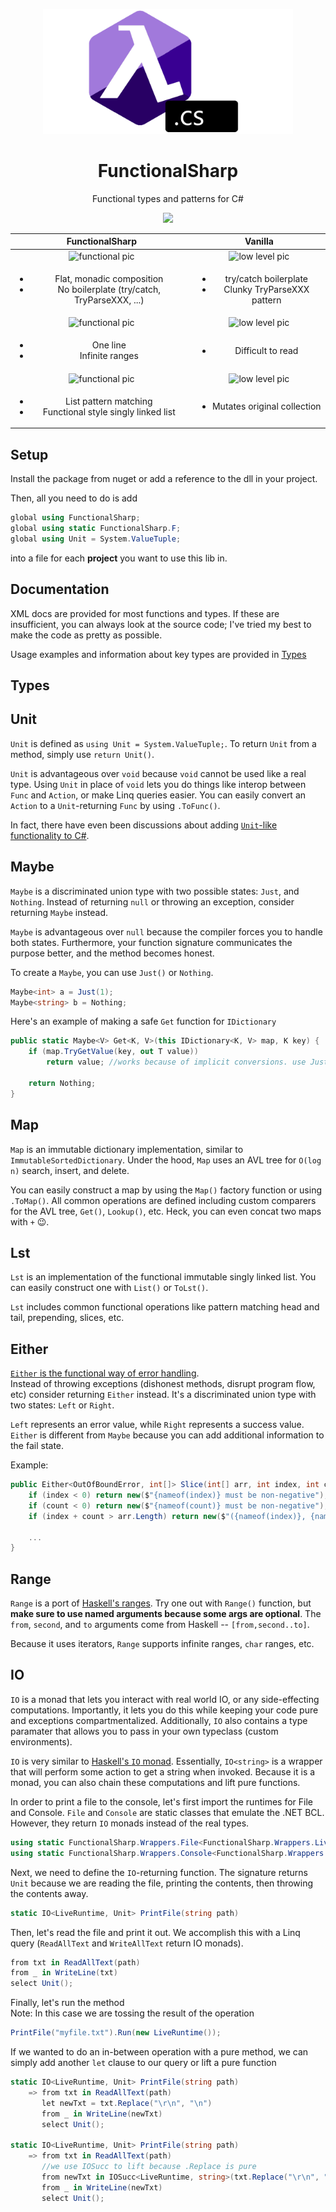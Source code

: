 <p align="center">
  
  <img src="FunctionalSharp.png" style="height: 200px;">
  
</p>

<h1 align="center">FunctionalSharp</h1>
<p align="center">Functional types and patterns for C#</p>

<p align="center">
  
  <img src="https://github.com/torontofangirl/FunctionalSharp/actions/workflows/tests.yml/badge.svg">
  
</p>
  
| FunctionalSharp | Vanilla |
| :-------------: | :-----: |
| <img src="https://cdn.discordapp.com/attachments/818274903769481237/911704205226557440/Untitled_2.jpeg" alt="functional pic"> | <img src="https://cdn.discordapp.com/attachments/818274903769481237/911704205700521984/Untitled_3.jpeg" alt="low level pic"> |
| <ul><li>Flat, monadic composition</li><li>No boilerplate (try/catch, TryParseXXX, ...)</li></ul> | <ul><li>try/catch boilerplate</li><li>Clunky TryParseXXX pattern</li></ul> |
| <img src="https://cdn.discordapp.com/attachments/818274903769481237/911704204819722240/Untitled_1.jpeg" alt="functional pic"> | <img src="https://cdn.discordapp.com/attachments/818274903769481237/911704205494997042/Untitled.jpeg" alt="low level pic"> |
| <ul><li>One line</li><li>Infinite ranges</li></ul> | <ul><li>Difficult to read</li></ul> |
| <img src="https://cdn.discordapp.com/attachments/818274903769481237/911704205926998076/Untitled_4.jpeg" alt="functional pic"> | <img src="https://cdn.discordapp.com/attachments/818274903769481237/911704206208028672/Untitled_5.jpeg" alt="low level pic"> |
| <ul><li>List pattern matching</li><li>Functional style singly linked list</li></ul> | <ul><li>Mutates original collection</li></ul> |

## Setup
Install the package from nuget or add a reference to the dll in your project.

Then, all you need to do is add 
```cs
global using FunctionalSharp;
global using static FunctionalSharp.F;
global using Unit = System.ValueTuple;
```
into a file for each **project** you want to use this lib in.

## Documentation
XML docs are provided for most functions and types.
If these are insufficient, you can always look at the source code; I've tried my best to make the code as pretty as 
possible.

Usage examples and information about key types are provided in [Types](#types)

## Types
## Unit
`Unit` is defined as `using Unit = System.ValueTuple;`. To return `Unit` from a method, simply use `return Unit()`.

`Unit` is advantageous over `void` because `void` cannot be used like a real type. Using `Unit` in place of `void` lets 
you do things like interop between `Func` and `Action`, or make Linq queries easier. You can easily convert an `Action`
to a `Unit`-returning `Func` by using `.ToFunc()`.

In fact, there have even been discussions about adding [`Unit`-like functionality to C#](https://github.com/dotnet/csharplang/blob/2802e29f4c539faa058855f54b5653daa9c087b2/meetings/2021/LDM-2021-10-25.md#delegate-type-argument-improvements).

## Maybe
`Maybe` is a discriminated union type with two possible states: `Just`, and `Nothing`. Instead of returning `null` or throwing
an exception, consider returning `Maybe` instead. 

`Maybe` is advantageous over `null` because the compiler forces you to handle both states. Furthermore, your function signature
communicates the purpose better, and the method becomes honest.

To create a `Maybe`, you can use `Just()` or `Nothing`.
```cs
Maybe<int> a = Just(1);
Maybe<string> b = Nothing;
```

Here's an example of making a safe `Get` function for `IDictionary`
```cs
public static Maybe<V> Get<K, V>(this IDictionary<K, V> map, K key) {
    if (map.TryGetValue(key, out T value))
        return value; //works because of implicit conversions. use Just() if you don't like them
    
    return Nothing;
}
```

## Map
`Map` is an immutable dictionary implementation, similar to `ImmutableSortedDictionary`. Under the hood, `Map` uses an 
AVL tree for `O(log n)` search, insert, and delete.

You can easily construct a map by using the `Map()` factory function or using `.ToMap()`. All common operations are defined
including custom comparers for the AVL tree, `Get()`, `Lookup()`, etc. Heck, you can even concat two maps with `+` 😉.

## Lst
`Lst` is an implementation of the functional immutable singly linked list. You can easily construct one with `List()` or `ToLst()`.

`Lst` includes common functional operations like pattern matching head and tail, prepending, slices, etc.

## Either
[`Either` is the functional way of error handling](https://hackage.haskell.org/package/base-4.16.0.0/docs/Data-Either.html).<br>
Instead of throwing exceptions (dishonest methods, disrupt program flow, etc) consider returning `Either` instead. It's a discriminated
union type with two states: `Left` or `Right`.

`Left` represents an error value, while `Right` represents a success value. `Either` is different from `Maybe` because you can add
additional information to the fail state.

Example:
```cs
public Either<OutOfBoundError, int[]> Slice(int[] arr, int index, int count) {
    if (index < 0) return new($"{nameof(index)} must be non-negative");
    if (count < 0) return new($"{nameof(count)} must be non-negative");
    if (index + count > arr.Length) return new($"({nameof(index)}, {nameof(count)}) must represent a range of indices within the array");
    
    ...
}
```

## Range
`Range` is a port of [Haskell's ranges](https://riptutorial.com/haskell/example/9516/ranges). Try one out with 
`Range()` function, but **make sure to use named arguments because some args are optional**. The `from`, `second`, 
and `to` arguments come from Haskell -- `[from,second..to]`.

Because it uses iterators, `Range` supports infinite ranges, `char` ranges, etc.

## IO
`IO` is a monad that lets you interact with real world IO, or any side-effecting computations. Importantly, it lets
you do this while keeping your code pure and exceptions compartmentalized. Additionally, `IO` also contains a type
paramater that allows you to pass in your own typeclass (custom environments).

`IO` is very similar to [Haskell's `IO` monad](https://www.haskell.org/tutorial/io.html). Essentially, `IO<string>` 
is a wrapper that will perform some action to get a string when invoked. Because it is a monad, you can also chain 
these computations and lift pure functions.

In order to print a file to the console, let's first import the runtimes for File and Console.
`File` and `Console` are static classes that emulate the .NET BCL. However, they return `IO` monads instead of the real types.
```cs
using static FunctionalSharp.Wrappers.File<FunctionalSharp.Wrappers.LiveRuntime>;
using static FunctionalSharp.Wrappers.Console<FunctionalSharp.Wrappers.LiveRuntime>;
```

Next, we need to define the `IO`-returning function. The signature returns `Unit` because we are reading the file,
printing the contents, then throwing the contents away.
```cs
static IO<LiveRuntime, Unit> PrintFile(string path)
```

Then, let's read the file and print it out. We accomplish this with a Linq query (`ReadAllText` and `WriteAllText` return IO
monads).
```cs
from txt in ReadAllText(path)
from _ in WriteLine(txt)
select Unit();
```

Finally, let's run the method <br>
Note: In this case we are tossing the result of the operation
```cs
PrintFile("myfile.txt").Run(new LiveRuntime());
```

If we wanted to do an in-between operation with a pure method, we can simply add another `let` clause to our query
or lift a pure function
```cs
static IO<LiveRuntime, Unit> PrintFile(string path)
    => from txt in ReadAllText(path)
       let newTxt = txt.Replace("\r\n", "\n")
       from _ in WriteLine(newTxt)
       select Unit();
       
static IO<LiveRuntime, Unit> PrintFile(string path)
    => from txt in ReadAllText(path)
       //we use IOSucc to lift because .Replace is pure
       from newTxt in IOSucc<LiveRuntime, string>(txt.Replace("\r\n", "\n"))
       from _ in WriteLine(newTxt)
       select Unit();
```

